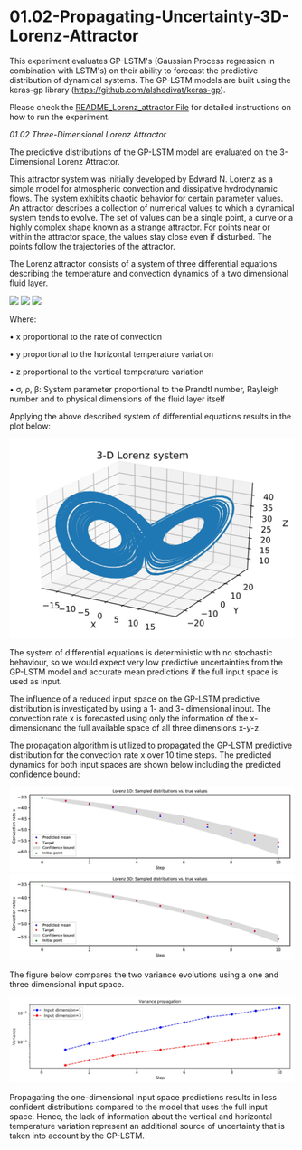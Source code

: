 # 01.02-Propagating-Uncertainty-3D-Lorenz-Attractor

This experiment evaluates GP-LSTM's (Gaussian Process regression in combination with LSTM's) on their ability to forecast the predictive distribution of dynamical systems.
The GP-LSTM models are built using the keras-gp library (https://github.com/alshedivat/keras-gp).

Please check the [README_Lorenz_attractor File](README_Lorenz_attractor.docx) for detailed instructions on how to run the experiment.

*01.02 Three-Dimensional Lorenz Attractor*

The predictive distributions of the GP-LSTM model are evaluated on the 3-Dimensional Lorenz Attractor.

This attractor system was initially developed by Edward N. Lorenz as a simple
model for atmospheric convection and dissipative hydrodynamic flows. The
system exhibits chaotic behavior for certain parameter values.
An attractor describes a collection of numerical values to which a dynamical
system tends to evolve. The set of values can be a single point, a curve or a
highly complex shape known as a strange attractor. For points near or within
the attractor space, the values stay close even if disturbed. The points follow the
trajectories of the attractor.

The Lorenz attractor consists of a system of three differential equations describing
the temperature and convection dynamics of a two dimensional fluid layer.

<img src="https://render.githubusercontent.com/render/math?math=\frac{\partial x}{\partial t} \ = \sigma(y-x)">

<img src="https://render.githubusercontent.com/render/math?math=\frac{\partial y}{\partial t} \ = x(\rho-z)-y">

<img src="https://render.githubusercontent.com/render/math?math=\frac{\partial z}{\partial t} \ = xy-\beta z">

Where:

• x proportional to the rate of convection

• y proportional to the horizontal temperature variation

• z proportional to the vertical temperature variation

• σ, ρ, β: System parameter proportional to the Prandtl number, Rayleigh
number and to physical dimensions of the fluid layer itself

Applying the above described system of differential equations results in the plot below:

<img src="./Figures/Lorenz3D.jpg">

The system of differential equations is deterministic with no stochastic behaviour, so we would expect very low predictive uncertainties from the GP-LSTM model and accurate mean predictions if the full input space is used as input.

The influence of a reduced input space on the GP-LSTM predictive distribution is investigated by using a 1- and 3- dimensional input. The convection rate x is forecasted using only the information of the x-dimensionand the full available space of all three dimensions x-y-z.

The propagation algorithm is utilized to propagated the GP-LSTM predictive
distribution for the convection rate x over 10 time steps.
The predicted dynamics for both input spaces are shown below including the predicted confidence bound:

<img src="./Figures/L1D_uncertainty10.jpg">

<img src="./Figures/L3D_uncertainty10.jpg">

The figure below compares the two variance evolutions using a one and three dimensional input space. 

<img src="./Figures/L3d_variance_inputmodes.jpg">

Propagating the one-dimensional input space predictions results in less confident distributions compared to the model that uses the full input space.
Hence, the lack of information about the vertical and
horizontal temperature variation represent an additional source of uncertainty
that is taken into account by the GP-LSTM.